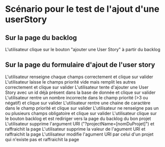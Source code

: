 # Scénario pour le test de l'ajout d'une userStory

## Sur la page du backlog

L'utilisateur clique sur le bouton "ajouter une User Story" à partir du backlog

## Sur la page du formulaire d'ajout de l'user story

L'utilisateur renseigne chaque champs correctement et clique sur valider
L'utilisateur laisse le champs priorité vide mais remplit les autres correctement et clique sur valider
L'utilisateur tente d'ajouter une User Story avec un id déjà présent dans la base de donnée et clique sur valider
L'utilisateur rentre un nombre incorrecte dans le champ priorité (>3 ou négatif) et clique sur valider
L'utilisateur rentre une chaine de caractère dans le champ priorité et clique sur valider
L'utilisateur ne renseigne pas un ou plusieurs champs obligatoire et clique sur valider
L'utilisateur clique sur le bouton backlog et est rediriger vers la page du backlog du bon projet
L'utilisateur supprime l'argument URI ("?projectName=[nomDuProjet]") et raffraichit la page
L'utilisateur supprime la valeur de l'agument URI et raffraichit la page
L'utilisateur modifie l'agument URI par celui d'un projet qui n'existe pas et raffraichit la page